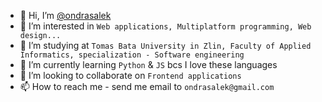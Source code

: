 - 👋 Hi, I’m [@ondrasalek](https://github.com/ondrasalek)
- 👀 I’m interested in `Web applications, Multiplatform programming, Web design...`
- 🌱 I’m studying at `Tomas Bata University in Zlin, Faculty of Applied Informatics, specialization - Software engineering`
- 🌱 I’m currently learning `Python` & `JS` bcs I love these languages
- 💞️ I’m looking to collaborate on `Frontend applications`
- 📫 How to reach me - send me email to `ondrasalek@gmail.com`

<!---
ondrasalek/ondrasalek is a ✨ special ✨ repository because its `README.md` (this file) appears on your GitHub profile.
You can click the Preview link to take a look at your changes.
--->
